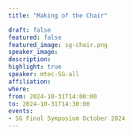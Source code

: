 ```yaml
---
title: "Making of the Chair"

draft: false
featured: false
featured_image: sg-chair.png
speaker_image:
description:
highlight: true
speaker: mtec-SG-all
affiliation:
where:
from: 2024-10-31T14:00:00
to: 2024-10-31T14:30:00
events:
- SG Final Symposium October 2024 
---
```

